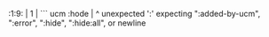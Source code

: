:1:9:
  |
1 | ``` ucm :hode
  |         ^
unexpected ':'
expecting ":added-by-ucm", ":error", ":hide", ":hide:all", or newline
